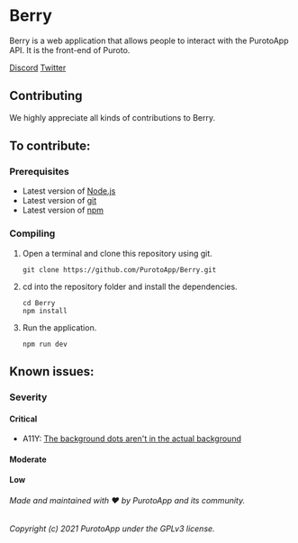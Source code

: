 # Berry

Berry is a web application that allows people to interact with the PurotoApp API. It is the front-end of Puroto.

[Discord](https://discord.puroto.net/)
[Twitter](https://twitter.com/PurotoApp)

## Contributing

We highly appreciate all kinds of contributions to Berry.

## To contribute:

### Prerequisites

- Latest version of [Node.js](https://nodejs.org/)
- Latest version of [git](https://git-scm.com/)
- Latest version of [npm](https://www.npmjs.com/)

### Compiling

1. Open a terminal and clone this repository using git.
   ```
   git clone https://github.com/PurotoApp/Berry.git
   ```
2. cd into the repository folder and install the dependencies.
   ```
   cd Berry
   npm install
   ```
3. Run the application.
   ```
   npm run dev
   ```

## Known issues:

### Severity

#### Critical

- A11Y: [The background dots aren't in the actual background](https://alexou.s-ul.eu/rFbdDWD3.png)

#### Moderate

#### Low

###### Made and maintained with ❤ by PurotoApp and its community.

###### Copyright (c) 2021 PurotoApp under the GPLv3 license.
